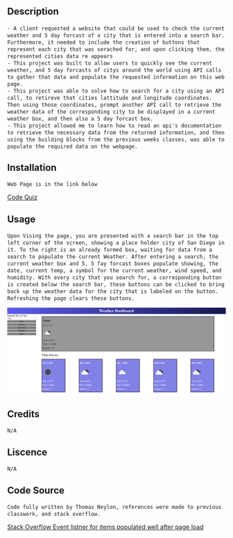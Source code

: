 # <Weather-Dashboard>

## Description
    - A client requested a website that could be used to check the current weather and 5 day forcast of a city that is entered into a search bar. Furthermore, it needed to include the creation of buttons that represent each city that was serached for, and upon clicking them, the represented cities data re appears
    - This project was built to allow users to quickly see the current weather, and 5 day forcasts of citys around the world using API calls to gather that data and populate the requested information on this web page.
    - This project was able to solve how to search for a city using an API call, to retireve that cities lattitude and longitude coordinates. Then using those coordinates, prompt another API call to retrieve the weather data of the corresponding city to be displayed in a current weather box, and then also a 5 day forcast box. 
    - This project allowed me to learn how to read an api's documentation to retrieve the necessary data from the returned information, and then using the building blocks from the previous weeks classes, was able to populate the required data on the webpage. 
    

## Installation
    Web Page is in the link below
[Code Quiz](https://neglon.github.io/coding-quiz/)

## Usage
    Upon Vising the page, you are presented with a search bar in the top left corner of the screen, showing a place holder city of San Diego in it. To the right is an already formed box, waiting for data from a search to populate the current Weather. After entering a search, the current weather box and 5, 5 fay forcast boxes populate showing, the date, current temp, a symbol for the current weather, wind speed, and humidity. With every city that you search for, a corresponding button is created below the search bar, these buttons can be clicked to bring back up the weather data for the city that is labeled on the button. Refreshing the page clears these buttons.
   
![Screenshots of weather dashboard](./assets/Capture.PNG)
   
  

## Credits
    N/A

## Liscence
    N/A

## Code Source
    Code fully written by Thomas Neylon, references were made to previous classwork, and stack overflow.

    
[Stack Overflow Event listner for items populated well after page load](https://stackoverflow.com/questions/34896106/attach-event-to-dynamic-elements-in-javascript)

